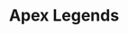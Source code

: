 ---
title: Apex Legends
desc: The most popular, and best battle royale game.
dev: Respawn Entertainment
devlogo: /assets/img/rspn.jpg
logo: https://wallpapers.com/images/hd/apex-legends-logo-ngvjm7awxqelhkkx.jpg
cover: https://media.contentapi.ea.com/content/dam/apex-legends/images/2019/01/apex-featured-image-16x9.jpg.adapt.crop191x100.1200w.jpg
---